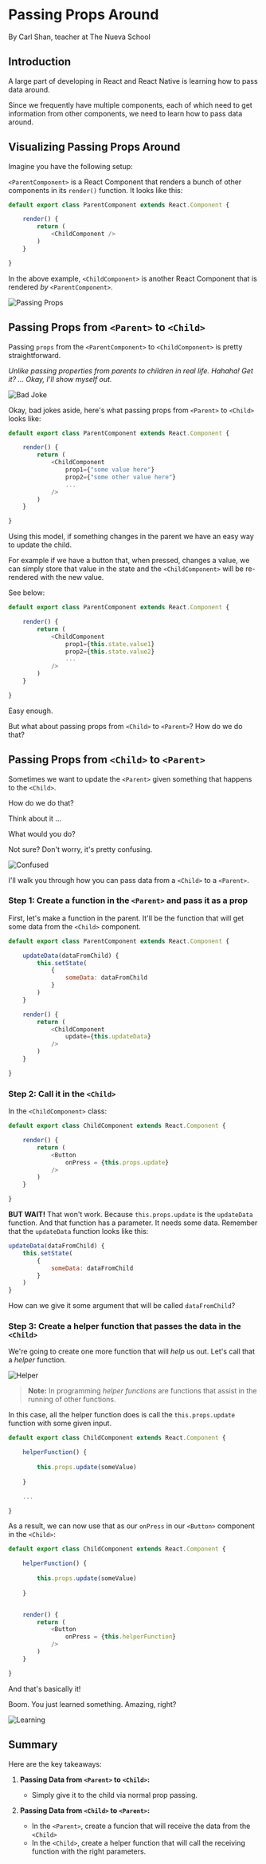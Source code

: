 # Passing Props Around
By Carl Shan, teacher at The Nueva School

## Introduction
A large part of developing in React and React Native is learning how to pass data around.

Since we frequently have multiple components, each of which need to get information from other components, we need to learn how to pass data around.

## Visualizing Passing Props Around
Imagine you have the following setup:

`<ParentComponent>` is a React Component that renders a bunch of other components in its `render()` function. It looks like this:

```javascript
default export class ParentComponent extends React.Component {

	render() {
		return (
			<ChildComponent />
		)
	}

}

```

In the above example, `<ChildComponent>` is another React Component that is rendered *by* `<ParentComponent>`.

![Passing Props](https://github.com/carlshan/intro_to_mobile_app_development/blob/master/spring_2018/images/passing_props.jpg)

## Passing Props from `<Parent>` to `<Child>`

Passing `props` from the `<ParentComponent>` to `<ChildComponent>` is pretty straightforward.

*Unlike passing properties from parents to children in real life. Hahaha! Get it? ... Okay, I'll show myself out.*

![Bad Joke](https://media1.tenor.com/images/925aef22be01b04efc0ce8b90d3b7a4e/tenor.gif?itemid=9222911)


Okay, bad jokes aside, here's what passing props from `<Parent>` to `<Child>` looks like:

```javascript
default export class ParentComponent extends React.Component {

	render() {
		return (
			<ChildComponent 
				prop1={"some value here"}
				prop2={"some other value here"}
				...
			/>
		)
	}

}

```

Using this model, if something changes in the parent we have an easy way to update the child.

For example if we have a button that, when pressed, changes a value, we can simply store that value in the state and the `<ChildComponent>` will be re-rendered with the new value.

See below:

```javascript
default export class ParentComponent extends React.Component {

	render() {
		return (
			<ChildComponent 
				prop1={this.state.value1}
				prop2={this.state.value2}
				...
			/>
		)
	}

}

```

Easy enough.

But what about passing props from `<Child>` to `<Parent>`? How do we do that?

## Passing Props from `<Child>` to `<Parent>`

Sometimes we want to update the `<Parent>` given something that happens to the `<Child>`. 	

How do we do that? 

Think about it ...

What would you do?

Not sure? Don't worry, it's pretty confusing.

![Confused](https://media1.tenor.com/images/2c7fa0bfa6a69bb45b1a1ad7e715a6d7/tenor.gif?itemid=5883733)

I'll walk you through how you can pass data from a `<Child>` to a `<Parent>`.

### Step 1: Create a function in the `<Parent>` and pass it as a prop

First, let's make a function in the parent. It'll be the function that will get some data from the `<Child>` component.

```javascript
default export class ParentComponent extends React.Component {

	updateData(dataFromChild) {
		this.setState(
			{
				someData: dataFromChild
			}
		)
	}

	render() {
		return (
			<ChildComponent 
				update={this.updateData}
			/>
		)
	}

}

```

### Step 2: Call it in the `<Child>`

In the `<ChildComponent>` class:


```javascript
default export class ChildComponent extends React.Component {

	render() {
		return (
			<Button 
				onPress = {this.props.update}
			/>
		)
	}

}

```

**BUT WAIT!** That won't work. Because `this.props.update` is the `updateData` function. And that function has a parameter. It needs some data. Remember that the `updateData` function looks like this:

```javascript
updateData(dataFromChild) {
	this.setState(
		{
			someData: dataFromChild
		}
	)
}
```

How can we give it some argument that will be called `dataFromChild`?

### Step 3: Create a helper function that passes the data in the `<Child>`

We're going to create one more function that will *help* us out. Let's call that a *helper* function.

![Helper](https://media1.tenor.com/images/b5edd3233454fd5bead9c7a47bce18f9/tenor.gif?itemid=5870123)

> **Note:** In programming *helper functions* are functions that assist in the running of other functions.

In this case, all the helper function does is call the `this.props.update` function with some given input.

```javascript
default export class ChildComponent extends React.Component {

	helperFunction() {
	
		this.props.update(someValue)
		
	}

	...

}

```

As a result, we can now use that as our `onPress` in our `<Button>` component in the `<Child>`:


```javascript
default export class ChildComponent extends React.Component {

	helperFunction() {
	
		this.props.update(someValue)
		
	}


	render() {
		return (
			<Button 
				onPress = {this.helperFunction}
			/>
		)
	}

}

```

And that's basically it!

Boom. You just learned something. Amazing, right?

![Learning](https://media1.tenor.com/images/80556186b94ecaff7a570a9c8148fb00/tenor.gif?itemid=4535602)

## Summary
Here are the key takeaways:

1. **Passing Data from `<Parent>` to `<Child>`:**
	* Simply give it to the child via normal prop passing.

2. **Passing Data from `<Child>` to `<Parent>`:**
	* In the `<Parent>`, create a funcion that will receive the data from the `<Child>`
	* In the `<Child>`, create a helper function that will call the receiving function with the right parameters.


